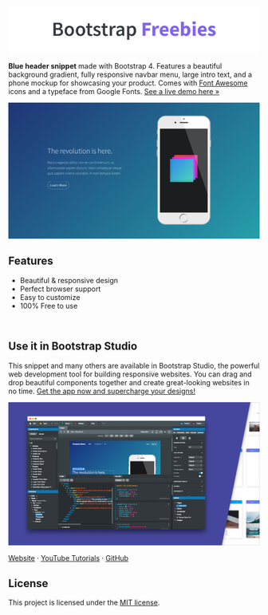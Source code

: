 

[![Bootstrap Freebies](/readme-images/github-bootstrap-freebies.png)](https://github.com/topics/bootstrap-freebies/) 

**Blue header snippet** made with Bootstrap 4. Features a beautiful background gradient, fully responsive navbar menu, large intro text, and a phone mockup for showcasing your product. Comes with [Font Awesome](https://fontawesome.com/) icons and a typeface from Google Fonts. [See a live demo here &raquo;](https://epicbootstrap.com/snippets/header-blue)

[![Blue Header](/readme-images/screenshot.png)](https://epicbootstrap.com/snippets/header-blue) 

## Features

* Beautiful & responsive design
* Perfect browser support
* Easy to customize
* 100% Free to use

<br>

## Use it in Bootstrap Studio

This snippet and many others are available in Bootstrap Studio, the powerful web development tool for building responsive websites. You can drag and drop beautiful components together and create great-looking websites in no time. [Get the app now and supercharge your designs!](https://bootstrapstudio.io)

[![Bootstrap Studio Banner](/readme-images/bootstrap-studio-banner.jpg)](https://bootstrapstudio.io/)

[Website](https://bootstrapstudio.io/) &middot; [YouTube Tutorials](https://www.youtube.com/BootstrapStudioApp) &middot; [GitHub](https://github.com/bootstrapstudio) 

## License

This project is licensed under the [MIT license](LICENSE).
